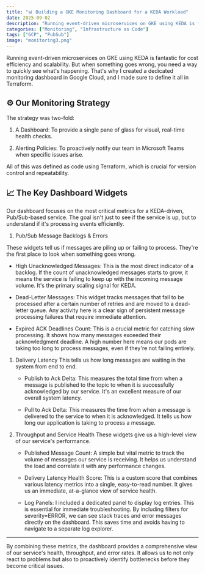 ```yaml
---
title: "📊 Building a GKE Monitoring Dashboard for a KEDA Workload"
date: 2025-09-02
description: "Running event-driven microservices on GKE using KEDA is fantastic for cost efficiency and scalability."
categories: ["Monitoring", "Infrastructure as Code"]
tags: ["GCP", "PubSub"]
image: "monitoring3.png"
---
```


Running event-driven microservices on GKE using KEDA is fantastic for cost efficiency and scalability. But when something goes wrong, you need a way to quickly see what's happening. That's why I created a dedicated monitoring dashboard in Google Cloud, and I made sure to define it all in Terraform.

## ⚙️ Our Monitoring Strategy

The strategy was two-fold:

1. A Dashboard: To provide a single pane of glass for visual, real-time health checks.

2. Alerting Policies: To proactively notify our team in Microsoft Teams when specific issues arise.

All of this was defined as code using Terraform, which is crucial for version control and repeatability.

## 📈 The Key Dashboard Widgets

Our dashboard focuses on the most critical metrics for a KEDA-driven, Pub/Sub-based service. The goal isn't just to see if the service is up, but to understand if it's processing events efficiently.

1. Pub/Sub Message Backlogs & Errors

These widgets tell us if messages are piling up or failing to process. They're the first place to look when something goes wrong.

   - High Unacknowledged Messages: This is the most direct indicator of a backlog. If the count of unacknowledged messages starts to grow, it means the service is failing to keep up with the incoming message volume. It's the primary scaling signal for KEDA.

   - Dead-Letter Messages: This widget tracks messages that fail to be processed after a certain number of retries and are moved to a dead-letter queue. Any activity here is a clear sign of persistent message processing failures that require immediate attention.

   - Expired ACK Deadlines Count: This is a crucial metric for catching slow processing. It shows how many messages exceeded their acknowledgment deadline. A high number here means our pods are taking too long to process messages, even if they're not failing entirely.

1. Delivery Latency
This tells us how long messages are waiting in the system from end to end.

   - Publish to Ack Delta: This measures the total time from when a message is published to the topic to when it is successfully acknowledged by our service. It's an excellent measure of our overall system latency.

   - Pull to Ack Delta: This measures the time from when a message is delivered to the service to when it is acknowledged. It tells us how long our application is taking to process a message.

1. Throughput and Service Health
These widgets give us a high-level view of our service's performance.

   - Published Message Count: A simple but vital metric to track the volume of messages our service is receiving. It helps us understand the load and correlate it with any performance changes.

   - Delivery Latency Health Score: This is a custom score that combines various latency metrics into a single, easy-to-read number. It gives us an immediate, at-a-glance view of service health.

   - Log Panels: I included a dedicated panel to display log entries. This is essential for immediate troubleshooting. By including filters for severity=ERROR, we can see stack traces and error messages directly on the dashboard. This saves time and avoids having to navigate to a separate log explorer.

---
By combining these metrics, the dashboard provides a comprehensive view of our service's health, throughput, and error rates. It allows us to not only react to problems but also to proactively identify bottlenecks before they become critical issues.
